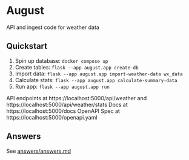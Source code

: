 # August

API and ingest code for weather data

## Quickstart

1. Spin up database: `docker compose up`
2. Create tables: `flask --app august.app create-db`
3. Import data: `flask --app august.app import-weather-data wx_data`
4. Calculate stats: `flask --app august.app calculate-summary-data`
5. Run app: `flask --app august.app run`

API endpoints at https://localhost:5000/api/weather and https://localhost:5000/api/weather/stats
Docs at https://localhost:5000/docs
OpenAPI Spec at https://localhost:5000/openapi.yaml


## Answers

See [answers/answers.md](answers/answers.md)
